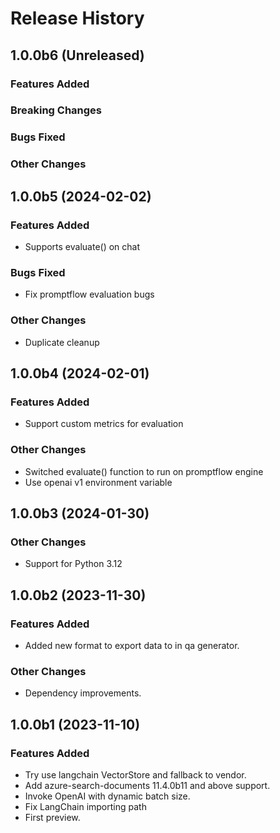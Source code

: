 # Release History

## 1.0.0b6 (Unreleased)

### Features Added

### Breaking Changes

### Bugs Fixed

### Other Changes

## 1.0.0b5 (2024-02-02)

### Features Added

- Supports evaluate() on chat

### Bugs Fixed

- Fix promptflow evaluation bugs

### Other Changes

- Duplicate cleanup

## 1.0.0b4 (2024-02-01)

### Features Added

- Support custom metrics for evaluation

### Other Changes

- Switched evaluate() function to run on promptflow engine
- Use openai v1 environment variable

## 1.0.0b3 (2024-01-30)

### Other Changes

- Support for Python 3.12

## 1.0.0b2 (2023-11-30)

### Features Added

- Added new format to export data to in qa generator.

### Other Changes

- Dependency improvements.

## 1.0.0b1 (2023-11-10)

### Features Added

- Try use langchain VectorStore and fallback to vendor.
- Add azure-search-documents 11.4.0b11 and above support.
- Invoke OpenAI with dynamic batch size.
- Fix LangChain importing path
- First preview.
